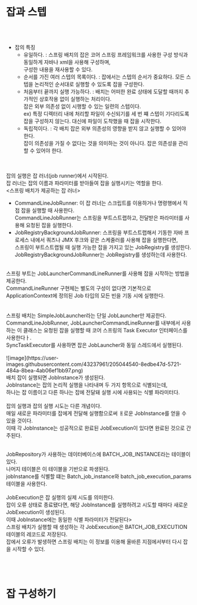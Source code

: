<h1>잡과 스텝 </h1>
<br><br>

* 잡의 특징
  * 유일하다. : 스프링 배치의 잡은 코어 스프링 프레임워크를 사용한 구성 방식과 동일하게 자바나 xml을 사용해 구성하며, <br> 
    구성한 내용을 재사용할 수 있다.  <br>
  * 순서를 가진 여러 스텝의 목록이다. :  잡에서는 스텝의 순서가 중요하다. 모든 스텝을 논리적인 순서대로 실행할 수 있도록 잡을 구성한다. <br> 
  * 처음부터 끝까지 실행 가능하다. : 배치는 어떠한 완료 상태에 도달할 때까지 추가적인 상호작용 없이 실행하는 처리이다. <br> 
    잡은 외부 의존성 없이 시행할 수 있는 일련의 스텝이다. <br> 
    ex) 특정 디렉터리 내에 처리할 파일이 수신되기를 세 번 쨰 스텝이 기다리도록 잡을 구성하지 않는다. 대신에 파일이 도착했을 때 잡을 시작한다. <br> 
  * 독립적이다. : 각 배치 잡은 외부 의존성의 영향을 받지 않고 실행할 수 있어야 한다. <br> 
    잡이 의존성을 가질 수 없다는 것을 의미하는 것이 아니다. 잡은 의존성을 관리할 수 있어야 한다. <br> 
    
    
<br><br>
잡의 실행은 잡 러너(job runner)에서 시작된다. <br> 
잡 러너는 잡의 이름과 파라미터를 받아들여 잡을 실행시키는 역할을 한다. <br> 
<스프링 배치가 제공하는 잡 러너> <br> 
- CommandLineJobRunner: 이 잡 러너는 스크립트를 이용하거나 명령행에서 직접 잡을 실행할 때 사용한다. <br> 
  CommandLineJobRunner는 스프링을 부트스트랩하고, 전달받은 파라미터를 사용해 요청된 잡을 실행한다. <br> 
- JobRegistryBackgroundJobRunner: 스프링을 부트스트랩해서 기동한 자바 프로세스 내에서 쿼츠나 JMX 후크와 같은 스케줄러를 사용해 잡을 실행한다면, <br> 
  스프링이 부트스트랩될 때 실행 가능한 잡을 가지고 있는 JobRegistry를 생성한다. JobRegistryBackgroundJobRunner는 JobRegistry를 생성하는데 사용한다. <br> 
  
  

 <br> 
스프링 부트는 JobLauncherCommandLineRunner를 사용해 잡을 시작하는 방법을 제공한다. <br> 
CommandLineRunner 구현체는 별도의 구성이 없다면 기본적으로 ApplicationContext에 정의된 Job 타입의 모든 빈을 기동 시에 실행한다. <br>
<br> 
<br> 
스프링 배치는 SimpleJobLauncher라는 단일 JobLauncher만 제공한다. <br> 
CommandLineJobRunner, JobLauncherCommandLineRunner를 내부에서 사용하는 이 클래스는 요청된 잡을 실행할 때 코어 스프링의 Task Executor 인터페이스를 사용한다ㅏ. <br> 
SyncTaskExecutor를 사용하면 잡은 JobLauncher와 동일 스레드에서 실행된다. <br> 
<br> 
![image](https://user-images.githubusercontent.com/43237961/205044540-8edbe47d-5721-484a-8bea-4ab06ef1bb97.png)  <br> 
배치 잡이 실행되면 JobInstance가 생성된다. <br> 
JobInstance는 잡의 논리적 실행을 나타내며 두 가지 항목으로 식별되는데, <br> 
하나는 잡 이름이고 다른 하나는 잡에 전달돼 실행 시에 사용되는 식별 파라미터다. <br> 
<br> 
잡의 실행과 잡의 실행 시도는 다른 개념이다.<br> 
매일 새로운 파라미터를 잡에게 전달해 실행함으로써 ㅐ로운 JobInstance를 얻을 수 있을 것이다. <br> 
이때 각 JobInstance는 성공적으로 완료된 JobExecution이 있다면 완료된 것으로 간주된다. <br> 
<br> 

JobRepository가 사용하는 데이터베이스에 BATCH_JOB_INSTANCE라는 테이블이 있다. <br> 
나머지 테이블은 이 테이블을 기반으로 파생된다. <br> 
jobInstance를 식별할 떄는 Batch_job_instance와 batch_job_execution_params 테이블을 사용한다. <br> 
<br> 
JobExecution은 잡 실행의 실제 시도를 의미한다. <br> 
잡이 오류 상태로 종료됐다면, 해당 JobInstance를 실행하려고 시도할 때마다 새로운 JobExecution이 생성된다. <br> 
이때 JobInstance에는 동일한 식별 파라미터가 전달된다> <br> 
스프링 배치가 실행할 때 생성하는 각 JobExecution은 BATCH_JOB_EXECUTION 테이블의 레코드로 저장된다. <br> 
잡에서 오류가 발생하면 스프링 배치는 이 정보를 이용해 올바른 지점에서부터 다시 잡을 시작할 수 있더.<br>
<br><br><br>

<h1>잡 구성하기</h1>
<br>


